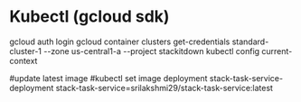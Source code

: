 # Kubectl (gcloud sdk)
gcloud auth login
gcloud container clusters get-credentials standard-cluster-1 --zone us-central1-a --project stackitdown
kubectl config current-context

#update latest image
#kubectl set image deployment stack-task-service-deployment stack-task-service=srilakshmi29/stack-task-service:latest